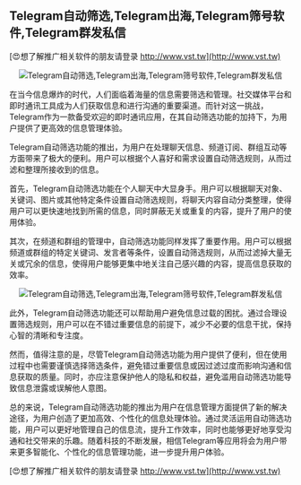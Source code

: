 ## **Telegram自动筛选,Telegram出海,Telegram筛号软件,Telegram群发私信**

[😍想了解推广相关软件的朋友请登录 http://www.vst.tw](http://www.vst.tw)

 <center><img src="https://vst.tw/MP4/tuiguang/png/5.png" alt="Telegram自动筛选,Telegram出海,Telegram筛号软件,Telegram群发私信"></center>

在当今信息爆炸的时代，人们面临着海量的信息需要筛选和管理。社交媒体平台和即时通讯工具成为人们获取信息和进行沟通的重要渠道。而针对这一挑战，Telegram作为一款备受欢迎的即时通讯应用，在其自动筛选功能的加持下，为用户提供了更高效的信息管理体验。

Telegram自动筛选功能的推出，为用户在处理聊天信息、频道订阅、群组互动等方面带来了极大的便利。用户可以根据个人喜好和需求设置自动筛选规则，从而过滤和整理所接收到的信息。

首先，Telegram自动筛选功能在个人聊天中大显身手。用户可以根据聊天对象、关键词、图片或其他特定条件设置自动筛选规则，将聊天内容自动分类整理，使得用户可以更快速地找到所需的信息，同时屏蔽无关或重复的内容，提升了用户的使用体验。

其次，在频道和群组的管理中，自动筛选功能同样发挥了重要作用。用户可以根据频道或群组的特定关键词、发言者等条件，设置自动筛选规则，从而过滤掉大量无关或冗余的信息，使得用户能够更集中地关注自己感兴趣的内容，提高信息获取的效率。

 <center><img src="https://vst.tw/MP4/tuiguang/png/8.png" alt="Telegram自动筛选,Telegram出海,Telegram筛号软件,Telegram群发私信"></center>

此外，Telegram自动筛选功能还可以帮助用户避免信息过载的困扰。通过合理设置筛选规则，用户可以在不错过重要信息的前提下，减少不必要的信息干扰，保持心智的清晰和专注度。

然而，值得注意的是，尽管Telegram自动筛选功能为用户提供了便利，但在使用过程中也需要谨慎选择筛选条件，避免错过重要信息或因过滤过度而影响沟通和信息获取的质量。同时，亦应注意保护他人的隐私和权益，避免滥用自动筛选功能导致信息泄露或误解他人意图。

总的来说，Telegram自动筛选功能的推出为用户在信息管理方面提供了新的解决途径，为用户创造了更加高效、个性化的信息处理体验。通过灵活运用自动筛选功能，用户可以更好地管理自己的信息流，提升工作效率，同时也能够更好地享受沟通和社交带来的乐趣。随着科技的不断发展，相信Telegram等应用将会为用户带来更多智能化、个性化的信息管理功能，进一步提升用户体验。

[😍想了解推广相关软件的朋友请登录 http://www.vst.tw](http://www.vst.tw)



